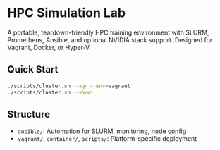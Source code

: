 # HPC Simulation Lab

A portable, teardown-friendly HPC training environment with SLURM, Prometheus, Ansible, and optional NVIDIA stack support. Designed for Vagrant, Docker, or Hyper-V.

## Quick Start
```bash
./scripts/cluster.sh --up --env=vagrant
./scripts/cluster.sh --down
```

## Structure
- `ansible/`: Automation for SLURM, monitoring, node config
- `vagrant/`, `container/`, `scripts/`: Platform-specific deployment
